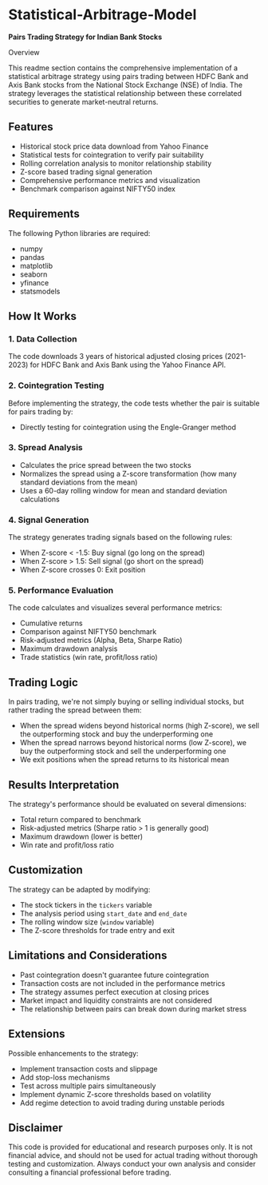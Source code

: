# Statistical-Arbitrage-Model

**Pairs Trading Strategy for Indian Bank Stocks**

Overview

This readme section contains the comprehensive implementation of a statistical arbitrage strategy using pairs trading between HDFC Bank and Axis Bank stocks from the National Stock Exchange (NSE) of India. The strategy leverages the statistical relationship between these correlated securities to generate market-neutral returns.

## Features
- Historical stock price data download from Yahoo Finance
- Statistical tests for cointegration to verify pair suitability
- Rolling correlation analysis to monitor relationship stability
- Z-score based trading signal generation
- Comprehensive performance metrics and visualization
- Benchmark comparison against NIFTY50 index

## Requirements
The following Python libraries are required:
- numpy
- pandas
- matplotlib
- seaborn
- yfinance
- statsmodels

## How It Works

### 1. Data Collection
The code downloads 3 years of historical adjusted closing prices (2021-2023) for HDFC Bank and Axis Bank using the Yahoo Finance API.

### 2. Cointegration Testing
Before implementing the strategy, the code tests whether the pair is suitable for pairs trading by:
- Directly testing for cointegration using the Engle-Granger method

### 3. Spread Analysis
- Calculates the price spread between the two stocks
- Normalizes the spread using a Z-score transformation (how many standard deviations from the mean)
- Uses a 60-day rolling window for mean and standard deviation calculations

### 4. Signal Generation
The strategy generates trading signals based on the following rules:
- When Z-score < -1.5: Buy signal (go long on the spread)
- When Z-score > 1.5: Sell signal (go short on the spread)
- When Z-score crosses 0: Exit position

### 5. Performance Evaluation
The code calculates and visualizes several performance metrics:
- Cumulative returns
- Comparison against NIFTY50 benchmark
- Risk-adjusted metrics (Alpha, Beta, Sharpe Ratio)
- Maximum drawdown analysis
- Trade statistics (win rate, profit/loss ratio)

## Trading Logic
In pairs trading, we're not simply buying or selling individual stocks, but rather trading the spread between them:
- When the spread widens beyond historical norms (high Z-score), we sell the outperforming stock and buy the underperforming one
- When the spread narrows beyond historical norms (low Z-score), we buy the outperforming stock and sell the underperforming one
- We exit positions when the spread returns to its historical mean

## Results Interpretation
The strategy's performance should be evaluated on several dimensions:
- Total return compared to benchmark
- Risk-adjusted metrics (Sharpe ratio > 1 is generally good)
- Maximum drawdown (lower is better)
- Win rate and profit/loss ratio

## Customization
The strategy can be adapted by modifying:
- The stock tickers in the `tickers` variable
- The analysis period using `start_date` and `end_date`
- The rolling window size (`window` variable)
- The Z-score thresholds for trade entry and exit

## Limitations and Considerations
- Past cointegration doesn't guarantee future cointegration
- Transaction costs are not included in the performance metrics
- The strategy assumes perfect execution at closing prices
- Market impact and liquidity constraints are not considered
- The relationship between pairs can break down during market stress

## Extensions
Possible enhancements to the strategy:
- Implement transaction costs and slippage
- Add stop-loss mechanisms
- Test across multiple pairs simultaneously
- Implement dynamic Z-score thresholds based on volatility
- Add regime detection to avoid trading during unstable periods

## Disclaimer
This code is provided for educational and research purposes only. It is not financial advice, and should not be used for actual trading without thorough testing and customization. Always conduct your own analysis and consider consulting a financial professional before trading.
